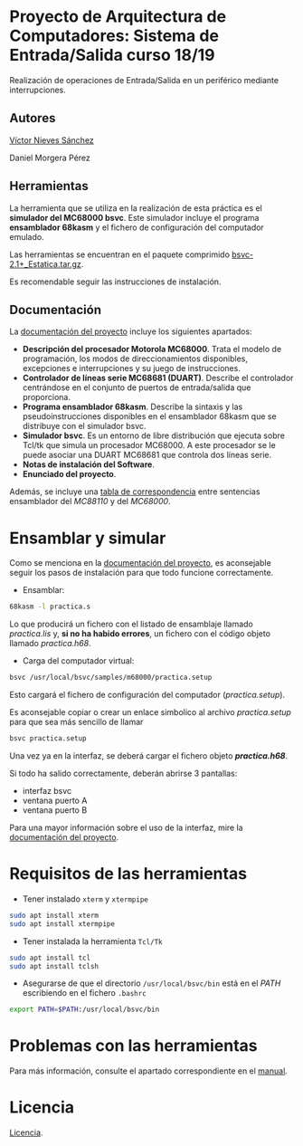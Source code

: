 # Proyecto de Arquitectura de Computadores: Sistema de Entrada/Salida curso 18/19
Realización de operaciones de Entrada/Salida en un periférico mediante interrupciones. 

## Autores
[Víctor Nieves Sánchez](https://twitter.com/VictorNS69)

Daniel Morgera Pérez

## Herramientas
La herramienta que se utiliza en la realización de esta práctica es el **simulador del MC68000 bsvc**. Este simulador incluye el programa **ensamblador 68kasm** y el fichero de configuración del computador emulado. 

Las herramientas se encuentran en el paquete comprimido [bsvc-2.1+_Estatica.tar.gz](/bsvc-2.1+_Estatica.tar.gz). 

Es recomendable seguir las instrucciones de instalación.

## Documentación
La [documentación del proyecto](/doc/manual.pdf) incluye los siguientes apartados:

- **Descripción del procesador Motorola MC68000**. Trata el modelo de programación, los modos de direccionamientos disponibles, excepciones e interrupciones y su juego de instrucciones.
- **Controlador de líneas serie MC68681 (DUART)**. Describe el controlador centrándose en el conjunto de puertos de entrada/salida que proporciona.
- **Programa ensamblador 68kasm**. Describe la sintaxis y las pseudoinstrucciones disponibles en el ensamblador 68kasm que se distribuye con el simulador bsvc.
- **Simulador bsvc**. Es un entorno de libre distribución que ejecuta sobre Tcl/tk que simula un procesador MC68000. A este procesador se le puede asociar una DUART MC68681 que controla dos líneas serie.
- **Notas de instalación del Software**.
- **Enunciado del proyecto**.

Además, se incluye una [tabla de correspondencia](/doc/tabla-correspondencia.pdf) entre sentencias ensamblador del _MC88110_ y del _MC68000_.

# Ensamblar y simular
Como se menciona en la [documentación del proyecto](/doc/manual.pdf), es aconsejable seguir los pasos de instalación para que todo funcione correctamente.
- Ensamblar:
```bash
68kasm -l practica.s
```
Lo que producirá un fichero con el listado de ensamblaje llamado _practica.lis_ y, **si no ha habido errores**, un fichero con el código objeto llamado _practica.h68_.
- Carga del computador virtual:
```bash
bsvc /usr/local/bsvc/samples/m68000/practica.setup
```
Esto cargará el fichero de configuración del computador (_practica.setup_).

Es aconsejable copiar o crear un enlace simbolico al archivo _practica.setup_ para que sea más sencillo de llamar 
```bash
bsvc practica.setup
```
Una vez ya en la interfaz, se deberá cargar el fichero objeto **_practica.h68_**.

Si todo ha salido correctamente, deberán abrirse 3 pantallas:
- interfaz bsvc
- ventana puerto A
- ventana puerto B

Para una mayor información sobre el uso de la interfaz, mire la [documentación del proyecto](/doc/manual.pdf).

# Requisitos de las herramientas
- Tener instalado `xterm` y `xtermpipe`
```bash
sudo apt install xterm
sudo apt install xtermpipe
```
- Tener instalada la herramienta `Tcl/Tk`
```bash
sudo apt install tcl
sudo apt install tclsh
```
- Asegurarse de que el directorio `/usr/local/bsvc/bin` está en el _PATH_ escribiendo en el fichero `.bashrc`
```bash
export PATH=$PATH:/usr/local/bsvc/bin
```

# Problemas con las herramientas
Para más información, consulte el apartado correspondiente en el [manual](/doc/manual.pdf).

# Licencia
[Licencia](/LICENSE).

